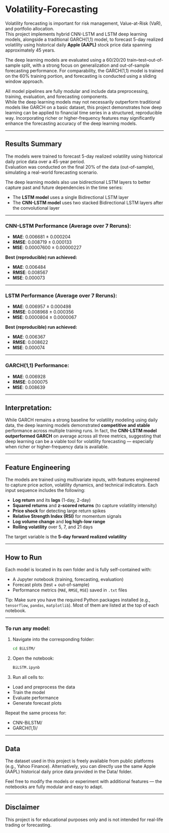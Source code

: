 # Volatility-Forecasting

Volatility forecasting is important for risk management, Value-at-Risk (VaR), and portfolio allocation.  
This project implements hybrid CNN-LSTM and LSTM deep learning models, alongside a traditional GARCH(1,1) model, to forecast 5-day realized volatility using historical daily **Apple (AAPL)** stock price data spanning approximately 45 years.

The deep learning models are evaluated using a 60/20/20 train–test–out-of-sample split, with a strong focus on generalization and out-of-sample forecasting performance. For comparability, the GARCH(1,1) model is trained on the 60% training portion, and forecasting is conducted using a sliding window approach.

All model pipelines are fully modular and include data preprocessing, training, evaluation, and forecasting components.  
While the deep learning models may not necessarily outperform traditional models like GARCH on a basic dataset, this project demonstrates how deep learning can be applied to financial time series in a structured, reproducible way. 
Incorporating richer or higher-frequency features may significantly enhance the forecasting accuracy of the deep learning models.

---

## Results Summary

The models were trained to forecast 5-day realized volatility using historical daily price data over a 45-year period.  
Evaluation was conducted on the final 20% of the data (out-of-sample), simulating a real-world forecasting scenario.

The deep learning models also use bidirectional LSTM layers to better capture past and future dependencies in the time series:
- The **LSTM model** uses a single Bidirectional LSTM layer  
- The **CNN-LSTM model** uses two stacked Bidirectional LSTM layers after the convolutional layer

---

### CNN-LSTM Performance (Average over 7 Reruns):
- **MAE**: 0.006681 ± 0.000204 
- **RMSE**: 0.008719 ± 0.000133 
- **MSE**: 0.00007600 ± 0.00000227

**Best (reproducible) run achieved:**
- **MAE**: 0.006484
- **RMSE**: 0.008567 
- **MSE**: 0.000073

---

### LSTM Performance (Average over 7 Reruns):
- **MAE**: 0.006957 ± 0.000498  
- **RMSE**: 0.008968 ± 0.000356  
- **MSE**: 0.0000804 ± 0.0000067 

**Best (reproducible) run achieved:**
- **MAE**: 0.006367   
- **RMSE**: 0.008622 
- **MSE**: 0.000074

---
  
### GARCH(1,1) Performance:
- **MAE**: 0.006928   
- **RMSE**: 0.000075   
- **MSE**: 0.008639  

---

## Interpretation:

While GARCH remains a strong baseline for volatility modeling using daily data, the deep learning models demonstrated **competitive and stable** performance across multiple training runs.
In fact, the **CNN-LSTM model outperformed GARCH** on average across all three metrics, suggesting that deep learning can be a viable tool for volatility forecasting — especially when richer or higher-frequency data is available.

---

## Feature Engineering

The models are trained using multivariate inputs, with features engineered to capture price action, volatility dynamics, and technical indicators. Each input sequence includes the following:
- **Log return** and its **lags** (1-day, 2-day)
- **Squared returns** and **z-scored returns** (to capture volatility intensity)
- **Price shock** for detecting large return spikes
- **Relative Strength Index (RSI)** for momentum signals
- **Log volume change** and **log high-low range**
- **Rolling volatility** over 5, 7, and 21 days

The target variable is the **5-day forward realized volatility**

---

## How to Run

Each model is located in its own folder and is fully self-contained with:
- A Jupyter notebook (training, forecasting, evaluation)
- Forecast plots (test + out-of-sample)
- Performance metrics (`MAE`, `RMSE`, `MSE`) saved in `.txt` files

Tip: Make sure you have the required Python packages installed (e.g., `tensorflow`, `pandas`, `matplotlib`). Most of them are listed at the top of each notebook.

---

### To run any model:

1. Navigate into the corresponding folder:

   ```bash
   cd BiLSTM/
   
2. Open the notebook:

   ```bash
   BiLSTM.ipynb

3. Run all cells to:

  - Load and preprocess the data
  - Train the model
  - Evaluate performance
  - Generate forecast plots

Repeat the same process for:
  - CNN-BiLSTM/
  - GARCH(1,1)/

---

## Data
  
The dataset used in this project is freely available from public platforms (e.g., Yahoo Finance).
Alternatively, you can directly use the same Apple (AAPL) historical daily price data provided in the Data/ folder.

Feel free to modify the models or experiment with additional features — the notebooks are fully modular and easy to adapt.

---

## Disclaimer

This project is for educational purposes only and is not intended for real-life trading or forecasting.

